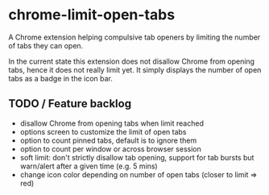 # chrome-limit-open-tabs

A Chrome extension helping compulsive tab openers by limiting the number of tabs they can open.

In the current state this extension does not disallow Chrome from opening tabs, hence it does not really limit yet. It simply displays the number of open tabs as a badge in the icon bar.

## TODO / Feature backlog
- disallow Chrome from opening tabs when limit reached
- options screen to customize the limit of open tabs
- option to count pinned tabs, default is to ignore them
- option to count per window or across browser session
- soft limit: don't strictly disallow tab opening, support for tab bursts but warn/alert after a given time (e.g. 5 mins)
- change icon color depending on number of open tabs (closer to limit => red)
